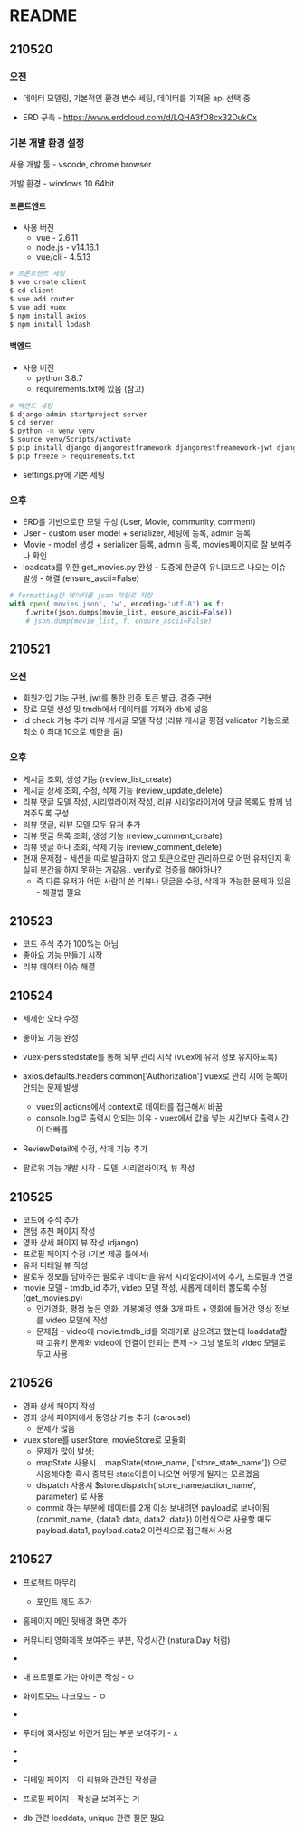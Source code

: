 # README



## 210520



### 오전 

- 데이터 모델링, 기본적인 환경 변수 세팅, 데이터를 가져올 api 선택 중



- ERD 구축 - https://www.erdcloud.com/d/LQHA3fD8cx32DukCx



### 기본 개발 환경 설정

사용 개발 툴 - vscode, chrome browser

개발 환경 - windows 10 64bit

#### 프론트엔드

- 사용 버전
  - vue - 2.6.11
  - node.js - v14.16.1
  - vue/cli - 4.5.13

```bash
# 프론트엔드 세팅
$ vue create client
$ cd client
$ vue add router
$ vue add vuex
$ npm install axios
$ npm install lodash
```



#### 백엔드

- 사용 버전
  - python 3.8.7
  - requirements.txt에 있음 (참고)

```bash
# 백엔드 세팅
$ django-admin startproject server
$ cd server
$ python -m venv venv
$ source venv/Scripts/activate
$ pip install django djangorestframework djangorestfreamework-jwt django-cors-headers
$ pip freeze > requirements.txt
```

- settings.py에 기본 세팅



### 오후

- ERD를 기반으로한 모델 구성 (User, Movie, community, comment)
- User - custom user model + serializer, 세팅에 등록, admin 등록
- Movie - model 생성 + serializer 등록, admin 등록, movies페이지로 잘 보여주나 확인
- loaddata를 위한 get_movies.py 완성 - 도중에 한글이 유니코드로 나오는 이슈 발생 - 해결 (ensure_ascii=False)

```python
# formatting한 데이터를 json 파일로 저장
with open('movies.json', 'w', encoding='utf-8') as f:
    f.write(json.dumps(movie_list, ensure_ascii=False))
    # json.dump(movie_list, f, ensure_ascii=False)
```





## 210521

### 오전

- 회원가입 기능 구현, jwt를 통한 인증 토큰 발급, 검증 구현
- 장르 모델 생성 및 tmdb에서 데이터를 가져와 db에 넣음
- id check 기능 추가 리뷰 게시글 모델 작성 (리뷰 게시글 평점 validator 기능으로 최소 0 최대 10으로 제한을 둠)



### 오후

- 게시글 조회, 생성 기능 (review_list_create)
- 게시글 상세 조회, 수정, 삭제 기능 (review_update_delete)
- 리뷰 댓글 모델 작성, 시리얼라이저 작성, 리뷰 시리얼라이저에 댓글 목록도 함께 넘겨주도록 구성
- 리뷰 댓글, 리뷰 모델 모두 유저 추가
- 리뷰 댓글 목록 조회, 생성 기능 (review_comment_create)
- 리뷰 댓글 하나 조회, 삭제 기능 (review_comment_delete)
- 현재 문제점 - 세션을 따로 발급하지 않고 토큰으로만 관리하므로 어떤 유저인지 확실히 분간을 하지 못하는 거같음.. verify로 검증을 해야하나?
  - 즉 다른 유저가 어떤 사람이 쓴 리뷰나 댓글을 수정, 삭제가 가능한 문제가 있음 - 해결법 필요



## 210523

- 코드 주석 추가 100%는 아님
- 좋아요 기능 만들기 시작
- 리뷰 데이터 이슈 해결





## 210524

- 세세한 오타 수정
- 좋아요 기능 완성



- vuex-persistedstate를 통해 외부 관리 시작 (vuex에 유저 정보 유지하도록)
- axios.defaults.headers.common['Authorization'] vuex로 관리 시에 등록이 안되는 문제 발생
  - vuex의 actions에서 context로 데이터를 접근해서 바꿈
  - console.log로 출력시 안되는 이유 - vuex에서 값을 넣는 시간보다 출력시간이 더빠름 
- ReviewDetail에 수정, 삭제 기능 추가
- 팔로워 기능 개발 시작 - 모델, 시리얼라이저, 뷰 작성





## 210525

- 코드에 주석 추가
- 랜덤 추천 페이지 작성
- 영화 상세 페이지 뷰 작성 (django)
- 프로필 페이지 수정 (기본 제공 틀에서)
- 유저 디테일 뷰 작성
- 팔로우 정보를 담아주는 팔로우 데이터을 유저 시리얼라이저에 추가, 프로필과 연결
- movie 모델 - tmdb_id 추가, video 모델 작성, 새롭게 데이터 뽑도록 수정 (get_movies.py) 
  - 인기영화, 평점 높은 영화, 개봉예정 영화 3개 파트 + 영화에 들어간 영상 정보를 video 모델에 작성
  - 문제점 - video에 movie.tmdb_id를 외래키로 삼으려고 했는데 loaddata할 때 고유키 문제와 video에 연결이 안되는 문제 -> 그냥 별도의 video 모델로 두고 사용



## 210526

- 영화 상세 페이지 작성
- 영화 상세 페이지에서 동영상 기능 추가 (carousel) 
  - 문제가 많음
- vuex store를 userStore, movieStore로 모듈화
  - 문제가 많이 발생;
  - mapState 사용시 ...mapState(store_name, ['store_state_name']) 으로 사용해야함 혹시 중복된 state이름이 나오면 어떻게 될지는 모르겠음
  - dispatch 사용시 $store.dispatch('store_name/action_name', parameter) 로 사용
  - commit 하는 부분에 데이터를 2개 이상 보내려면 payload로 보내야됨 (commit_name, {data1: data, data2: data}) 이런식으로 사용할 때도 payload.data1, payload.data2 이런식으로 접근해서 사용



## 210527

- 프로젝트 마무리
  - 포인트 제도 추가



- 홈페이지 메인 뒷배경 화면 추가
- 커뮤니티 영화제목 보여주는 부분, 작성시간 (naturalDay 처럼)
- 
- 내 프로필로 가는 아이콘 작성 - ㅇ 
- 화이트모드 다크모드 -  ㅇ
- 
- 푸터에 회사정보 이런거 담는 부분 보여주기 - x
- 

- 

- 디테일 페이지 - 이 리뷰와 관련된 작성글
- 프로필 페이지 - 작성글 보여주는 거 



- db 관련 loaddata, unique 관련 질문 필요
